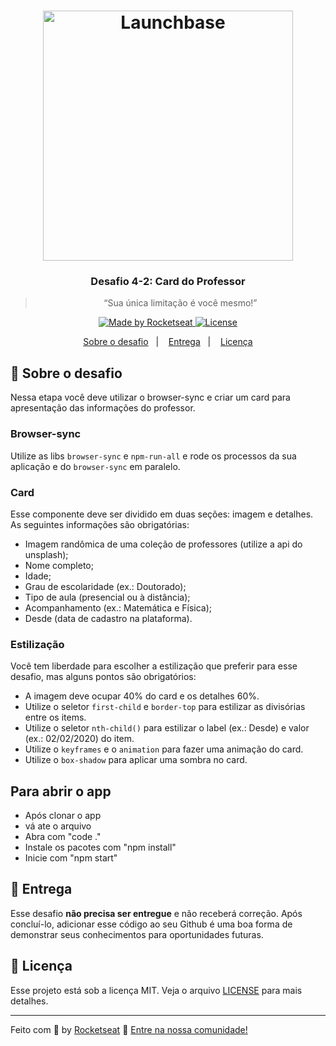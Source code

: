<h1 align="center">
    <img alt="Launchbase" src="https://storage.googleapis.com/golden-wind/bootcamp-launchbase/logo.png" width="400px" />
</h1>

<h3 align="center">
  Desafio 4-2: Card do Professor
</h3>

<blockquote align="center">“Sua única limitação é você mesmo!”</blockquote>

<p align="center">

  <a href="https://rocketseat.com.br">
    <img alt="Made by Rocketseat" src="https://img.shields.io/badge/made%20by-Rocketseat-%23F8952D">
  </a>

  <a href="LICENSE" >
    <img alt="License" src="https://img.shields.io/badge/license-MIT-%23F8952D">
  </a>

</p>

<p align="center">
  <a href="#rocket-sobre-o-desafio">Sobre o desafio</a>&nbsp;&nbsp;&nbsp;|&nbsp;&nbsp;&nbsp;
  <a href="#calendar-entrega">Entrega</a>&nbsp;&nbsp;&nbsp;|&nbsp;&nbsp;&nbsp;
  <a href="#memo-licença">Licença</a>
</p>

## :rocket: Sobre o desafio

Nessa etapa você deve utilizar o browser-sync e criar um card para apresentação das informações do professor.

### Browser-sync

Utilize as libs `browser-sync` e `npm-run-all` e rode os processos da sua aplicação e do `browser-sync` em paralelo.

### Card

Esse componente deve ser dividido em duas seções: imagem e detalhes. As seguintes informações são obrigatórias:

- Imagem randômica de uma coleção de professores (utilize a api do unsplash);
- Nome completo;
- Idade;
- Grau de escolaridade (ex.: Doutorado);
- Tipo de aula (presencial ou à distância);
- Acompanhamento (ex.: Matemática e Física);
- Desde (data de cadastro na plataforma).

### Estilização

Você tem liberdade para escolher a estilização que preferir para esse desafio, mas alguns pontos são obrigatórios:

- A imagem deve ocupar 40% do card e os detalhes 60%.
- Utilize o seletor `first-child` e `border-top` para estilizar as divisórias entre os items.
- Utilize o seletor `nth-child()` para estilizar o label (ex.: Desde) e valor (ex.: 02/02/2020) do item.
- Utilize o `keyframes` e o `animation` para fazer uma animação do card.
- Utilize o `box-shadow` para aplicar uma sombra no card.

## Para abrir o app

- Após clonar o app
- vá ate o arquivo
- Abra com "code ."
- Instale os pacotes com "npm install"
- Inicie com "npm start"

## :calendar: Entrega

Esse desafio **não precisa ser entregue** e não receberá correção. Após concluí-lo, adicionar esse código ao seu Github é uma boa forma de demonstrar seus conhecimentos para oportunidades futuras.

## :memo: Licença

Esse projeto está sob a licença MIT. Veja o arquivo [LICENSE](../LICENSE) para mais detalhes.

---

Feito com :purple_heart: by [Rocketseat](https://rocketseat.com.br) :wave: [Entre na nossa comunidade!](https://discordapp.com/invite/gCRAFhc)
